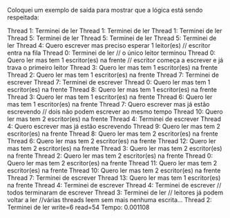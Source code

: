 Coloquei um exemplo de saída para mostrar que a lógica está sendo respeitada:

Thread 1: Terminei de ler
Thread 1: Terminei de ler
Thread 1: Terminei de ler
Thread 5: Terminei de ler
Thread 5: Terminei de ler
Thread 5: Terminei de ler
Thread 4: Quero escrever mas preciso esperar 1 leitor(es) // escritor entra na fila
Thread 0: Terminei de ler 					    // o único leitor terminou
Thread 0: Quero ler mas tem 1 escritor(es) na frente 	    // escritor começa a escrever e já trava o primeiro leitor
Thread 3: Quero ler mas tem 1 escritor(es) na frente
Thread 2: Quero ler mas tem 1 escritor(es) na frente
Thread 7: Terminei de escrever
Thread 7: Terminei de escrever
Thread 0: Quero ler mas tem 1 escritor(es) na frente
Thread 8: Quero ler mas tem 1 escritor(es) na frente
Thread 3: Quero ler mas tem 1 escritor(es) na frente
Thread 6: Quero ler mas tem 1 escritor(es) na frente
Thread 7: Quero escrever mas já estão escrevendo 	    // dois não podem escrever ao mesmo tempo
Thread 10: Quero ler mas tem 2 escritor(es) na frente
Thread 4: Terminei de escrever
Thread 4: Quero escrever mas já estão escrevendo
Thread 9: Quero ler mas tem 2 escritor(es) na frente
Thread 8: Quero ler mas tem 2 escritor(es) na frente
Thread 6: Quero ler mas tem 2 escritor(es) na frente
Thread 12: Quero ler mas tem 2 escritor(es) na frente
Thread 3: Quero ler mas tem 2 escritor(es) na frente
Thread 2: Quero ler mas tem 2 escritor(es) na frente
Thread 0: Quero ler mas tem 2 escritor(es) na frente
Thread 11: Quero ler mas tem 2 escritor(es) na frente
Thread 10: Quero ler mas tem 2 escritor(es) na frente
Thread 7: Terminei de escrever
Thread 13: Quero ler mas tem 1 escritor(es) na frente
Thread 4: Terminei de escrever
Thread 4: Terminei de escrever 				    // todos terminaram de escrever
Thread 3: Terminei de ler 					    // leitores já podem voltar a ler
//várias threads leem sem mais nenhuma escrita...
Thread 2: Terminei de ler
write=6 read=54
Tempo: 0.001108
